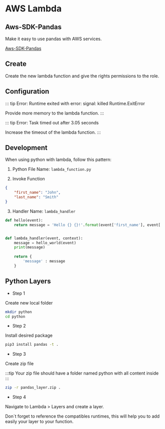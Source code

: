 # AWS Lambda

## Aws-SDK-Pandas

Make it easy to use pandas with AWS services.

[Aws-SDK-Pandas](../aws-sdk-pandas/index.md)

## Create

Create the new lambda function and give the rights permissions to the role.

## Configuration
::: tip
Error: Runtime exited with error: signal: killed Runtime.ExitError

Provide more memory to the lambda function.
:::

::: tip
Error: Task timed out after 3.05 seconds

Increase the timeout of the lambda function.
:::

## Development

When using python with lambda, follow this pattern:

1. Python File Name: `lambda_function.py`

2. Invoke Function
```json
{
    "first_name": "John",
    "last_name": "Smith"
}
```

3. Handler Name: `lambda_handler`

```python
def hello(event):
    return message = 'Hello {} {}!'.format(event['first_name'], event['last_name']) 


def lambda_handler(event, context):
    message = hello_world(event)
    print(message)
    
    return { 
        'message' : message
    }
```

## Python Layers

* Step 1

Create new local folder

```bash
mkdir python
cd python
```

* Step 2

Install desired package

```bash
pip3 install pandas -t .
```

* Step 3

Create zip file

:::tip
Your zip file should have a folder named python with all content inside
:::

```bash
zip -r pandas_layer.zip .
```

* Step 4

Navigate to Lambda > Layers and create a layer. 

Don`t forget to reference the compatibles runtimes, this will help you to add easily your layer to your function.